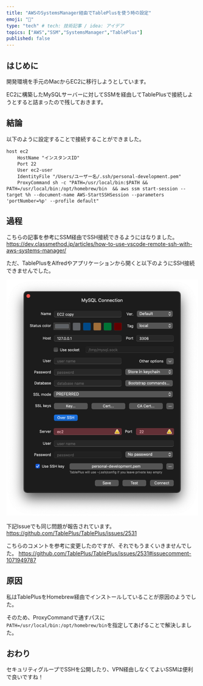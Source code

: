 ```yaml
---
title: "AWSのSystemsManager経由でTablePlusを使う時の設定"
emoji: "🐙"
type: "tech" # tech: 技術記事 / idea: アイデア
topics: ["AWS","SSM","SystemsManager","TablePlus"]
published: false
---
```


## はじめに
開発環境を手元のMacからEC2に移行しようとしています。

EC2に構築したMySQLサーバーに対してSSMを経由してTablePlusで接続しようとすると詰まったので残しておきます。

## 結論
以下のように設定することで接続することができました。

```text:~/.ssh/config
host ec2
    HostName "インスタンスID"
    Port 22
    User ec2-user
    IdentityFile "/Users/ユーザー名/.ssh/personal-development.pem"     
    ProxyCommand sh -c "PATH=/usr/local/bin:$PATH && PATH=/usr/local/bin:/opt/homebrew/bin  && aws ssm start-session --target %h --document-name AWS-StartSSHSession --parameters 'portNumber=%p' --profile default"
```

## 過程
こちらの記事を参考にSSM経由でSSH接続できるようにはなりました。
https://dev.classmethod.jp/articles/how-to-use-vscode-remote-ssh-with-aws-systems-manager/

ただ、TablePlusをAlfredやアプリケーションから開くと以下のようにSSH接続できませんでした。

![](/images/2023-07-05_8.44.57.png)

下記Issueでも同じ問題が報告されています。
https://github.com/TablePlus/TablePlus/issues/2531

こちらのコメントを参考に変更したのですが、それでもうまくいきませんでした。
https://github.com/TablePlus/TablePlus/issues/2531#issuecomment-1071949787

## 原因
私はTablePlusをHomebrew経由でインストールしていることが原因のようでした。

そのため、ProxyCommandで通すパスに`PATH=/usr/local/bin:/opt/homebrew/bin`を指定してあげることで解決しました。

## おわり
セキュリティグループでSSHを公開したり、VPN経由しなくてよいSSMは便利で良いですね！